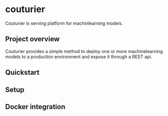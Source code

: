 # couturier
Couturier is serving platform for machinlearning models.

## Project overview
Couturier provides a simple method to deploy one or more machinelearning models to a production environment and expose it through a REST api. 

## Quickstart

## Setup

## Docker integration
